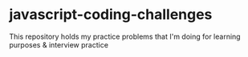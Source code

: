 # javascript-coding-challenges
This repository holds my practice problems that I'm doing for learning purposes &amp; interview practice
